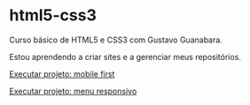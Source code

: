 # html5-css3
Curso básico de HTML5 e CSS3 com Gustavo Guanabara.

Estou aprendendo a criar sites e a gerenciar meus repositórios.

<a href="https://liliangeovana.github.io/html5-css3/exercicios/mod4/ex26/mq04/index.html">Executar projeto: mobile first</a>

<a href="https://liliangeovana.github.io/html5-css3/exercicios/mod4/ex26/mq05/index.html">Executar projeto: menu responsivo</a>